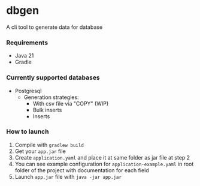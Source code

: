 # dbgen

A cli tool to generate data for database

### Requirements

- Java 21  
- Gradle

### Currently supported databases

- Postgresql
    - Generation strategies:
      - With csv file via "COPY" (WIP)
      - Bulk inserts
      - Inserts

### How to launch

1. Compile with `gradlew build`
2. Get your `app.jar` file
3. Create `application.yaml` and place it at same folder as jar file at step 2
4. You can see example configuration for `application-example.yaml` in root folder of the project with documentation for each field
5. Launch `app.jar` file with `java -jar app.jar`